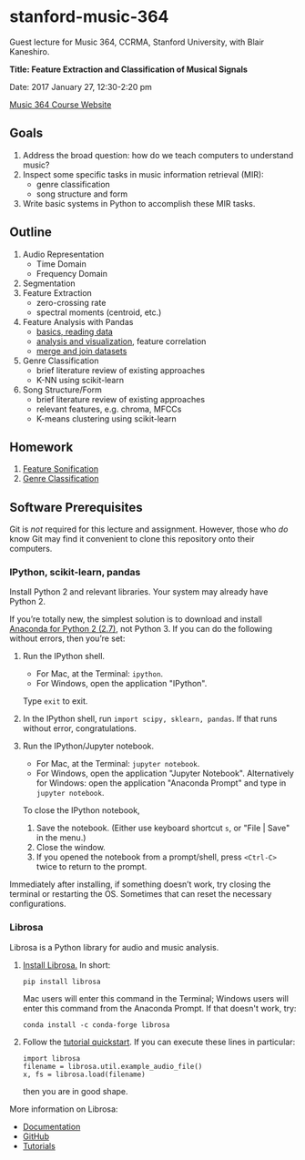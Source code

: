 # stanford-music-364
Guest lecture for Music 364, CCRMA, Stanford University, with Blair Kaneshiro.

**Title: Feature Extraction and Classification of Musical Signals**

Date: 2017 January 27, 12:30-2:20 pm

[Music 364 Course Website](https://ccrma.stanford.edu/courses/364/)

## Goals

1.  Address the broad question: how do we teach computers to understand music?
2.  Inspect some specific tasks in music information retrieval (MIR):
    -   genre classification
    -   song structure and form
3.  Write basic systems in Python to accomplish these MIR tasks.

## Outline

1.  Audio Representation
    -   Time Domain
    -   Frequency Domain
2.  Segmentation
3.  Feature Extraction
    -   zero-crossing rate
    -   spectral moments (centroid, etc.)
4.  Feature Analysis with Pandas
    -   [basics, reading data](pandas_basics.ipynb)
    -   [analysis and visualization](pandas_analysis.ipynb), feature correlation
    -   [merge and join datasets](pandas_join.ipynb)
5.  Genre Classification
    -   brief literature review of existing approaches
    -   K-NN using scikit-learn
6.  Song Structure/Form
    -   brief literature review of existing approaches
    -   relevant features, e.g. chroma, MFCCs
    -   K-means clustering using scikit-learn

## Homework

1.  [Feature Sonification](feature_sonification.ipynb)
1.  [Genre Classification](genre_classification.ipynb)

## Software Prerequisites

Git is *not* required for this lecture and assignment. However, those who *do* know Git may find it convenient to clone this repository onto their computers.

### IPython, scikit-learn, pandas

Install Python 2 and relevant libraries. Your system may already have Python 2.

If you’re totally new, the simplest solution is to download and install [Anaconda for Python 2 (2.7)](https://www.continuum.io/downloads), not Python 3. If you can do the following without errors, then you’re set:

1.  Run the IPython shell. 
    -   For Mac, at the Terminal: `ipython`. 
    -   For Windows, open the application "IPython".

    Type `exit` to exit.
2.  In the IPython shell, run `import scipy, sklearn, pandas`. If that runs without error, congratulations.
3.  Run the IPython/Jupyter notebook. 
    -   For Mac, at the Terminal: `jupyter notebook`.
    -   For Windows, open the application "Jupyter Notebook". Alternatively for Windows: open the application "Anaconda Prompt" and type in `jupyter notebook`.
    
    To close the IPython notebook,

    1.  Save the notebook. (Either use keyboard shortcut `s`, or "File | Save" in the menu.)
    2.  Close the window.
    3.  If you opened the notebook from a prompt/shell, press `<Ctrl-C>` twice to return to the prompt.

Immediately after installing, if something doesn’t work, try closing the terminal or restarting the OS. Sometimes that can reset the necessary configurations.

### Librosa

Librosa is a Python library for audio and music analysis.

1.  [Install Librosa.](https://github.com/librosa/librosa#installation) In short:

        pip install librosa

    Mac users will enter this command in the Terminal; Windows users will enter this command from the Anaconda Prompt. If that doesn't work, try:

        conda install -c conda-forge librosa

2.  Follow the [tutorial quickstart](http://librosa.github.io/librosa/tutorial.html#quickstart). If you can execute these lines in particular:

        import librosa
        filename = librosa.util.example_audio_file()
        x, fs = librosa.load(filename)

    then you are in good shape.

More information on Librosa:
-   [Documentation](http://librosa.github.io/librosa/)
-   [GitHub](https://github.com/librosa/librosa)
-   [Tutorials](https://github.com/librosa/tutorial)


